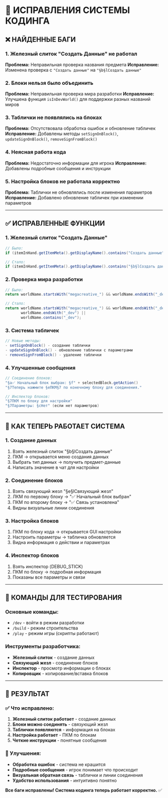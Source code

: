 # 🔧 ИСПРАВЛЕНИЯ СИСТЕМЫ КОДИНГА

## ❌ НАЙДЕННЫЕ БАГИ

### 1. Железный слиток "Создать Данные" не работал
**Проблема:** Неправильная проверка названия предмета
**Исправление:** Изменена проверка с `"Создать данные"` на `"§b§lСоздать данные"`

### 2. Блоки нельзя было объединить
**Проблема:** Неправильная проверка мира разработки
**Исправление:** Улучшена функция `isInDevWorld()` для поддержки разных названий миров

### 3. Таблички не появлялись на блоках
**Проблема:** Отсутствовала обработка ошибок и обновление табличек
**Исправление:** Добавлены методы `setSignOnBlock()`, `updateSignOnBlock()`, `removeSignFromBlock()`

### 4. Неясная работа кода
**Проблема:** Недостаточно информации для игрока
**Исправление:** Добавлены подробные сообщения и инструкции

### 5. Настройка блоков не работала корректно
**Проблема:** Таблички не обновлялись после изменения параметров
**Исправление:** Добавлено обновление табличек при изменении параметров

---

## ✅ ИСПРАВЛЕННЫЕ ФУНКЦИИ

### 1. **Железный слиток "Создать Данные"**
```java
// Было:
if (itemInHand.getItemMeta().getDisplayName().contains("Создать данные"))

// Стало:
if (itemInHand.getItemMeta().getDisplayName().contains("§b§lСоздать данные"))
```

### 2. **Проверка мира разработки**
```java
// Было:
return worldName.startsWith("megacreative_") && worldName.endsWith("_dev");

// Стало:
return worldName.startsWith("megacreative_") && worldName.endsWith("_dev") ||
       worldName.endsWith("_dev") ||
       worldName.contains("_dev");
```

### 3. **Система табличек**
```java
// Новые методы:
- setSignOnBlock() - создание таблички
- updateSignOnBlock() - обновление таблички с параметрами
- removeSignFromBlock() - удаление таблички
```

### 4. **Улучшенные сообщения**
```java
// Соединение блоков:
"§a✅ Начальный блок выбран: §f" + selectedBlock.getAction()
"§7Теперь нажмите §eПКМ§7 по конечному блоку для соединения."

// Инспектор блоков:
"§7ПКМ по блоку для настройки"
"§7Параметры: §cНет" (если нет параметров)
```

---

## 🎯 КАК ТЕПЕРЬ РАБОТАЕТ СИСТЕМА

### 1. **Создание данных**
1. Взять железный слиток "§b§lСоздать данные"
2. ПКМ → открывается меню создания данных
3. Выбрать тип данных → получить предмет-данные
4. Написать значение в чат для настройки

### 2. **Соединение блоков**
1. Взять связующий жезл "§e§lСвязующий жезл"
2. ЛКМ по первому блоку → "✅ Начальный блок выбран"
3. ПКМ по второму блоку → "✅ Связь установлена"
4. Видны визуальные линии соединения

### 3. **Настройка блоков**
1. ПКМ по блоку кода → открывается GUI настройки
2. Настроить параметры → табличка обновляется
3. Видна информация о действии и параметрах

### 4. **Инспектор блоков**
1. Взять инспектор (DEBUG_STICK)
2. ПКМ по блоку → подробная информация
3. Показаны все параметры и связи

---

## 📝 КОМАНДЫ ДЛЯ ТЕСТИРОВАНИЯ

### Основные команды:
- `/dev` - войти в режим разработки
- `/build` - режим строительства
- `/play` - режим игры (скрипты работают)

### Инструменты разработчика:
- **Железный слиток** - создание данных
- **Связующий жезл** - соединение блоков
- **Инспектор** - просмотр информации о блоках
- **Копировщик** - копирование/вставка блоков

---

## 🚀 РЕЗУЛЬТАТ

### ✅ Что исправлено:
1. **Железный слиток работает** - создание данных
2. **Блоки можно соединять** - связующий жезл
3. **Таблички появляются** - информация на блоках
4. **Настройка работает** - ПКМ по блокам
5. **Четкие инструкции** - понятные сообщения

### 🎯 Улучшения:
- **Обработка ошибок** - система не крашится
- **Подробные сообщения** - игрок понимает что происходит
- **Визуальная обратная связь** - таблички и линии соединения
- **Удобство использования** - интуитивно понятно

**Все баги исправлены! Система кодинга теперь работает корректно.** ✅ 